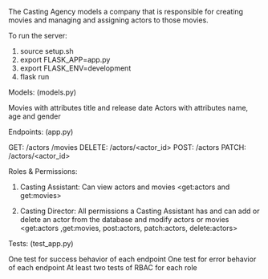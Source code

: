 The Casting Agency models a company that is responsible for creating movies and managing and assigning actors to those movies.

To run the server:
1. source setup.sh
2. export FLASK_APP=app.py
3. export FLASK_ENV=development
4. flask run

Models: (models.py)

Movies with attributes title and release date
Actors with attributes name, age and gender

Endpoints: (app.py)

GET:     /actors
         /movies
DELETE:  /actors/<actor_id>
POST:    /actors 
PATCH:   /actors/<actor_id>

Roles & Permissions:

1. Casting Assistant: Can view actors and movies <get:actors and get:movies>

2. Casting Director: All permissions a Casting Assistant has and can add or delete an actor from the database and modify actors or movies <get:actors ,get:movies, post:actors, patch:actors, delete:actors>


Tests: (test_app.py)

One test for success behavior of each endpoint
One test for error behavior of each endpoint
At least two tests of RBAC for each role
